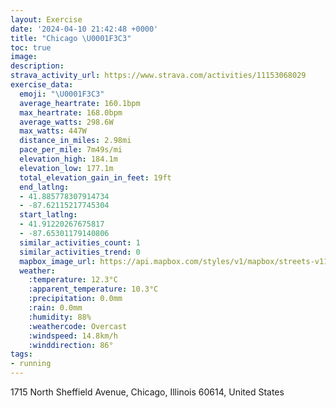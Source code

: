 ```yaml
---
layout: Exercise
date: '2024-04-10 21:42:48 +0000'
title: "Chicago \U0001F3C3"
toc: true
image:
description:
strava_activity_url: https://www.strava.com/activities/11153068029
exercise_data:
  emoji: "\U0001F3C3"
  average_heartrate: 160.1bpm
  max_heartrate: 168.0bpm
  average_watts: 298.6W
  max_watts: 447W
  distance_in_miles: 2.98mi
  pace_per_mile: 7m49s/mi
  elevation_high: 184.1m
  elevation_low: 177.1m
  total_elevation_gain_in_feet: 19ft
  end_latlng:
  - 41.885778307914734
  - -87.62115217745304
  start_latlng:
  - 41.91220267675817
  - -87.65301179140806
  similar_activities_count: 1
  similar_activities_trend: 0
  mapbox_image_url: https://api.mapbox.com/styles/v1/mapbox/streets-v11/static/path-5+787af2-1.0(myx~Flm~uONg%40Zg%40TWl%40WJOB_%40CeC%40yABYHUb%40s%40tBwC%40CZELi%40FOhB%7BCnDsFr%40aA%5Ea%40Pg%40bCwDj%40q%40Vi%40dAaBJIA%40%60%40s%40Te%40d%40y%40n%40%7B%40bGmJr%40qATe%40DQ%40%5BPi%40BWI%7BBEwFBgBAkC%40iAA%7BCBqAFOHEJAt%40BvBAz%40%40nBK%60PYhAKt%40CpA%3Fj%40FlDGv%40ETEDCDG%40WjCExDArDIHADGDUCsB%40%7BAvA%40pCCv%40EHCDEDU%40%7D%40%40yDDSFE%5CCbC%40vCChDKnBM%5EKPMZEdGCVBzACV%40%60%40JHAFS%40mAFcAAcAFw%40IoBDeCDs%40Rs%40BSa%40oAAiEGmGJwADU),pin-s-s+e5b22e(-87.65159,41.91143),pin-s-f+89ae00(-87.62435000000002,41.88668999999999)/auto/800x800?access_token=pk.eyJ1Ijoiam9zaGJlY2ttYW4iLCJhIjoiY205eWR2aDd1MWZ6djJrbXc4a3M0bWZleiJ9.XiG9OWkNcZk2QzjJbxLB4A
  weather:
    :temperature: 12.3°C
    :apparent_temperature: 10.3°C
    :precipitation: 0.0mm
    :rain: 0.0mm
    :humidity: 88%
    :weathercode: Overcast
    :windspeed: 14.8km/h
    :winddirection: 86°
tags:
- running
---
```

1715 North Sheffield Avenue, Chicago, Illinois 60614, United States
